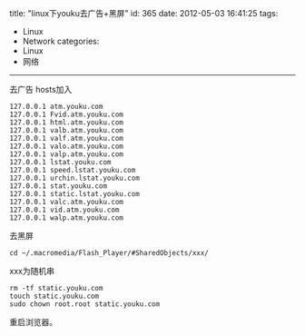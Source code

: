 title: "linux下youku去广告+黑屏"
id: 365
date: 2012-05-03 16:41:25
tags: 
- Linux
- Network
categories: 
- Linux
- 网络
---

去广告
hosts加入

    127.0.0.1 atm.youku.com
    127.0.0.1 Fvid.atm.youku.com
    127.0.0.1 html.atm.youku.com
    127.0.0.1 valb.atm.youku.com
    127.0.0.1 valf.atm.youku.com
    127.0.0.1 valo.atm.youku.com
    127.0.0.1 valp.atm.youku.com
    127.0.0.1 lstat.youku.com
    127.0.0.1 speed.lstat.youku.com
    127.0.0.1 urchin.lstat.youku.com
    127.0.0.1 stat.youku.com
    127.0.0.1 static.lstat.youku.com
    127.0.0.1 valc.atm.youku.com
    127.0.0.1 vid.atm.youku.com
    127.0.0.1 walp.atm.youku.com

去黑屏

    cd ~/.macromedia/Flash_Player/#SharedObjects/xxx/

xxx为随机串

    rm -tf static.youku.com
    touch static.youku.com
    sudo chown root.root static.youku.com

重启浏览器。